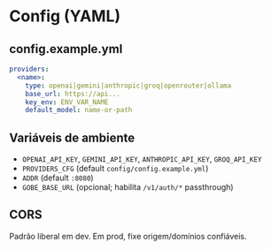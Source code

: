# Config (YAML)

## config.example.yml

```yaml
providers:
  <name>:
    type: openai|gemini|anthropic|groq|openrouter|ollama
    base_url: https://api...
    key_env: ENV_VAR_NAME
    default_model: name-or-path
```

## Variáveis de ambiente

- `OPENAI_API_KEY`, `GEMINI_API_KEY`, `ANTHROPIC_API_KEY`, `GROQ_API_KEY`
- `PROVIDERS_CFG` (default `config/config.example.yml`)
- `ADDR` (default `:8080`)
- `GOBE_BASE_URL` (opcional; habilita `/v1/auth/*` passthrough)

## CORS

Padrão liberal em dev. Em prod, fixe origem/domínios confiáveis.

